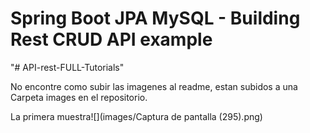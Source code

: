 # Spring Boot JPA MySQL - Building Rest CRUD API example
"# API-rest-FULL-Tutorials" 

No encontre como subir las imagenes al readme, estan subidos a una
Carpeta images en el repositorio.

La primera muestra![](images/Captura de pantalla (295).png)